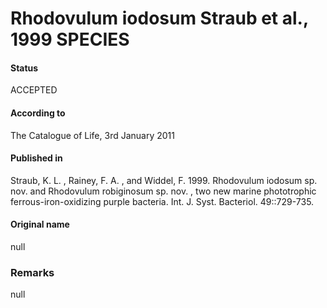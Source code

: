Rhodovulum iodosum Straub et al., 1999 SPECIES
=======

#### Status
ACCEPTED

#### According to
The Catalogue of Life, 3rd January 2011

#### Published in
Straub, K. L. , Rainey, F. A. , and Widdel, F. 1999. Rhodovulum iodosum sp. nov. and Rhodovulum robiginosum sp. nov. , two new marine phototrophic ferrous-iron-oxidizing purple bacteria. Int. J. Syst. Bacteriol. 49::729-735.

#### Original name
null

### Remarks
null